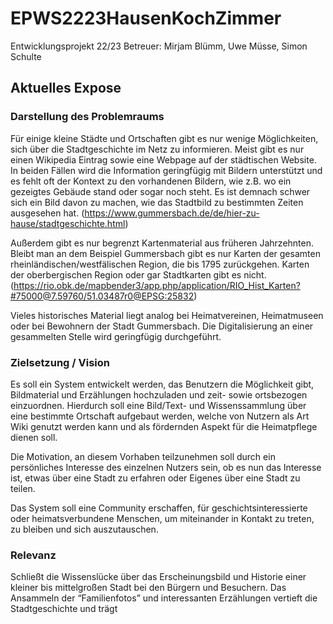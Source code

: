 # EPWS2223HausenKochZimmer
Entwicklungsprojekt 22/23
Betreuer: Mirjam Blümm, Uwe Müsse, Simon Schulte

## Aktuelles Expose

### Darstellung des Problemraums

Für einige kleine Städte und Ortschaften gibt es nur wenige Möglichkeiten, sich über die Stadtgeschichte im Netz zu informieren. Meist gibt es nur einen Wikipedia Eintrag sowie eine Webpage auf der städtischen Website. In beiden Fällen wird die Information geringfügig mit Bildern unterstützt und es fehlt oft der Kontext zu den vorhandenen Bildern, wie z.B. wo ein gezeigtes Gebäude stand oder sogar noch steht. Es ist demnach schwer sich ein Bild davon zu machen, wie das Stadtbild zu bestimmten Zeiten ausgesehen hat. (https://www.gummersbach.de/de/hier-zu-hause/stadtgeschichte.html)

Außerdem gibt es nur begrenzt Kartenmaterial aus früheren Jahrzehnten. Bleibt man an dem Beispiel Gummersbach gibt es nur Karten der gesamten rheinländischen/westfälischen Region, die bis 1795 zurückgehen. Karten der oberbergischen Region oder gar Stadtkarten gibt es nicht. (https://rio.obk.de/mapbender3/app.php/application/RIO_Hist_Karten?#75000@7.59760/51.03487r0@EPSG:25832)

Vieles historisches Material liegt analog bei Heimatvereinen, Heimatmuseen oder bei Bewohnern der Stadt Gummersbach. Die Digitalisierung an einer gesammelten Stelle wird geringfügig durchgeführt.



### Zielsetzung / Vision
Es soll ein System entwickelt werden, das Benutzern die Möglichkeit gibt, Bildmaterial und Erzählungen hochzuladen und zeit- sowie ortsbezogen einzuordnen. Hierdurch soll eine Bild/Text- und Wissenssammlung über eine bestimmte Ortschaft aufgebaut werden, welche von Nutzern als Art Wiki genutzt werden kann und als fördernden Aspekt für die Heimatpflege dienen soll. 

Die Motivation, an diesem Vorhaben teilzunehmen soll durch ein persönliches Interesse des einzelnen Nutzers sein, ob es nun das Interesse ist, etwas über eine Stadt zu erfahren oder Eigenes über eine Stadt zu teilen. 

Das System soll eine Community erschaffen, für geschichtsinteressierte oder heimatsverbundene Menschen, um miteinander in Kontakt zu treten, zu bleiben und sich auszutauschen.


### Relevanz
Schließt die Wissenslücke über das Erscheinungsbild und Historie einer kleiner bis mittelgroßen Stadt bei den Bürgern und Besuchern. Das Ansammeln der “Familienfotos” und interessanten Erzählungen vertieft die Stadtgeschichte und trägt 
